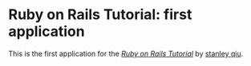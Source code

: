 # Ruby on Rails Tutorial: first application
This is the first application for the
[*Ruby on Rails Tutorial*](http://railstutorial.org/)
by [stanley qiu](http://xiaoqpet.com/).
